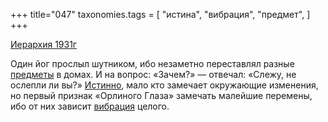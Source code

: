 +++
title="047"
taxonomies.tags = [
 "истина",
 "вибрация",
 "предмет",
]
+++

[Иерархия 1931г](/agni/1931)

Один йог прослыл шутником, ибо незаметно переставлял разные [предметы](/tags/предмет) в домах. И на вопрос: «Зачем?» — отвечал: «Слежу, не ослепли ли вы?» [Истинно](/tags/истина), мало кто замечает окружающие изменения, но первый признак «Орлиного Глаза» замечать малейшие перемены, ибо от них зависит [вибрация](/tags/вибрация) целого.   

